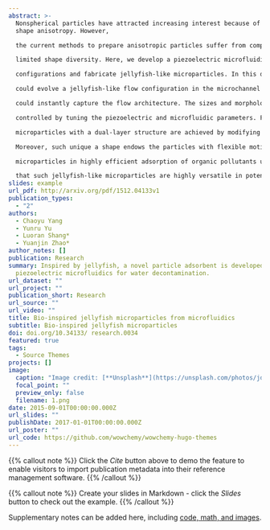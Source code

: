 ```yaml
---
abstract: >-
  Nonspherical particles have attracted increasing interest because of their
  shape anisotropy. However,

  the current methods to prepare anisotropic particles suffer from complex generation processes and

  limited shape diversity. Here, we develop a piezoelectric microfluidic system to generate complex flow

  configurations and fabricate jellyfish-like microparticles. In this delicate system, the piezoelectric vibration

  could evolve a jellyfish-like flow configuration in the microchannel and the in situ photopolymerization

  could instantly capture the flow architecture. The sizes and morphologies of the particles are precisely

  controlled by tuning the piezoelectric and microfluidic parameters. Furthermore, multi-compartmental

  microparticles with a dual-layer structure are achieved by modifying the injecting channel geometry.

  Moreover, such unique a shape endows the particles with flexible motion ability especially when stimuliresponsive materials are incorporated. On the basis of that, we demonstrate the capability of the jellyfish-like

  microparticles in highly efficient adsorption of organic pollutants under external control. Thus, it is believed

  that such jellyfish-like microparticles are highly versatile in potential applications and the piezoelectricintegrated microfluidic strategy could open an avenue for the creation of such anisotropic particles.
slides: example
url_pdf: http://arxiv.org/pdf/1512.04133v1
publication_types:
  - "2"
authors:
  - Chaoyu Yang
  - Yunru Yu
  - Luoran Shang*
  - Yuanjin Zhao*
author_notes: []
publication: Research
summary: Inspired by jellyfish, a novel particle adsorbent is developed using
  piezoelectric microfluidics for water decontamination.
url_dataset: ""
url_project: ""
publication_short: Research
url_source: ""
url_video: ""
title: Bio-inspired jellyfish microparticles from microfluidics
subtitle: Bio-inspired jellyfish microparticles
doi: doi.org/10.34133/ research.0034
featured: true
tags:
  - Source Themes
projects: []
image:
  caption: "Image credit: [**Unsplash**](https://unsplash.com/photos/jdD8gXaTZsc)"
  focal_point: ""
  preview_only: false
  filename: 1.png
date: 2015-09-01T00:00:00.000Z
url_slides: ""
publishDate: 2017-01-01T00:00:00.000Z
url_poster: ""
url_code: https://github.com/wowchemy/wowchemy-hugo-themes
---
```


{{% callout note %}}
Click the *Cite* button above to demo the feature to enable visitors to import publication metadata into their reference management software.
{{% /callout %}}

{{% callout note %}}
Create your slides in Markdown - click the *Slides* button to check out the example.
{{% /callout %}}

Supplementary notes can be added here, including [code, math, and images](https://wowchemy.com/docs/writing-markdown-latex/).
